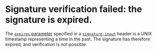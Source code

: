 # Signature verification failed: the signature is expired.

The [`expires` parameter](signatureParameters) specified in a
[`signature-input`](signatureInputHeader) header is a UNIX timestamp
representing a time in the past. The signature has therefore expired, and
verification is not possible.
